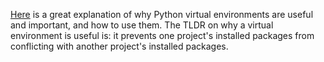 [Here](https://blog.miguelgrinberg.com/post/the-flask-mega-tutorial-part-i-hello-world)
is a great explanation of why Python virtual environments are useful and important,
and how to use them.
The TLDR on why a virtual environment is useful is: it prevents one project's installed packages
from conflicting with another project's installed packages.
